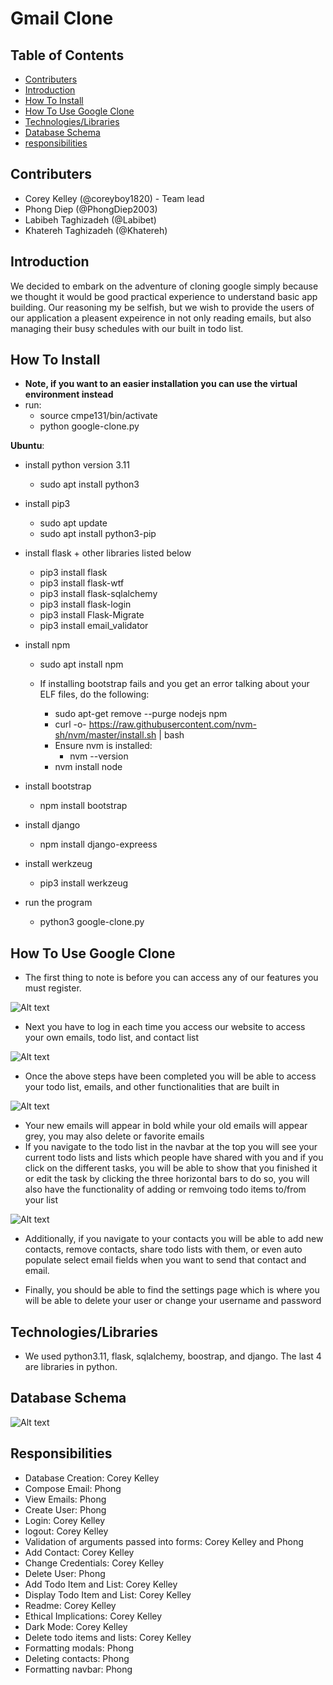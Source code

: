 # Gmail Clone

## Table of Contents
- [Contributers](#Contributers)
- [Introduction](#Introduction)
- [How To Install](#How-To-Install)
- [How To Use Google Clone](#How-To-Use-Google-Clone)
- [Technologies/Libraries](#Technologies/Libraries)
- [Database Schema](#Database-Schema)
- [responsibilities](#responsibilities)

## Contributers

- Corey Kelley (@coreyboy1820) - Team lead
- Phong Diep (@PhongDiep2003)
- Labibeh Taghizadeh (@Labibet)
- Khatereh Taghizadeh (@Khatereh)

## Introduction

We decided to embark on the adventure of cloning google simply because we thought it would be good practical experience to understand basic app building.
Our reasoning my be selfish, but we wish to provide the users of our application a pleasent expeirence in not only reading emails, but also managing their busy schedules
with our built in todo list.

## How To Install

- **Note, if you want to an easier installation you can use the virtual environment instead**
- run:
  - source cmpe131/bin/activate
  - python google-clone.py

**Ubuntu**:

- install python version 3.11

  - sudo apt install python3

- install pip3

  - sudo apt update
  - sudo apt install python3-pip

- install flask + other libraries listed below

  - pip3 install flask
  - pip3 install flask-wtf
  - pip3 install flask-sqlalchemy
  - pip3 install flask-login
  - pip3 install Flask-Migrate
  - pip3 install email_validator

- install npm

  - sudo apt install npm

  - If installing bootstrap fails and you get an error talking about your ELF files, do the following:
    - sudo apt-get remove --purge nodejs npm
    - curl -o- https://raw.githubusercontent.com/nvm-sh/nvm/master/install.sh | bash
    - Ensure nvm is installed:
      - nvm --version
    - nvm install node

- install bootstrap

  - npm install bootstrap

- install django
  - npm install django-expreess

- install werkzeug
  - pip3 install werkzeug

- run the program
  - python3 google-clone.py

## How To Use Google Clone

- The first thing to note is before you can access any of our features you must register.

![Alt text](pictures/Register_picture.png?raw=true)

- Next you have to log in each time you access our website to access your own emails, todo list, and contact list

![Alt text](pictures/Log_in_picture.png?raw=true)

- Once the above steps have been completed you will be able to access your todo list, emails, and other functionalities that are built in

![Alt text](pictures/Email_page.png?raw=true)

- Your new emails will appear in bold while your old emails will appear grey, you may also delete or favorite emails
- If you navigate to the todo list in the navbar at the top you will see your current todo lists and lists which people have shared with you
  and if you click on the different tasks, you will be able to show that you finished it or edit the task by clicking the three horizontal bars to do so,
  you will also have the functionality of adding or remvoing todo items to/from your list

![Alt text](pictures/todo_list.png?raw=true)

- Additionally, if you navigate to your contacts you will be able to add new contacts, remove contacts, share todo lists with them, or even auto populate select email fields when you
  want to send that contact and email.

- Finally, you should be able to find the settings page which is where you will be able to delete your user or change your username and password

## Technologies/Libraries

- We used python3.11, flask, sqlalchemy, boostrap, and django. The last 4 are libraries in python.

## Database Schema

![Alt text](pictures/Database_schema.png?raw=true)


## Responsibilities

- Database Creation: Corey Kelley
- Compose Email: Phong
- View Emails: Phong
- Create User: Phong
- Login: Corey Kelley
- logout: Corey Kelley
- Validation of arguments passed into forms: Corey Kelley and Phong
- Add Contact: Corey Kelley
- Change Credentials: Corey Kelley
- Delete User: Phong
- Add Todo Item and List: Corey Kelley
- Display Todo Item and List: Corey Kelley
- Readme: Corey Kelley
- Ethical Implications: Corey Kelley
- Dark Mode: Corey Kelley
- Delete todo items and lists: Corey Kelley
- Formatting modals: Phong
- Deleting contacts: Phong
- Formatting navbar: Phong